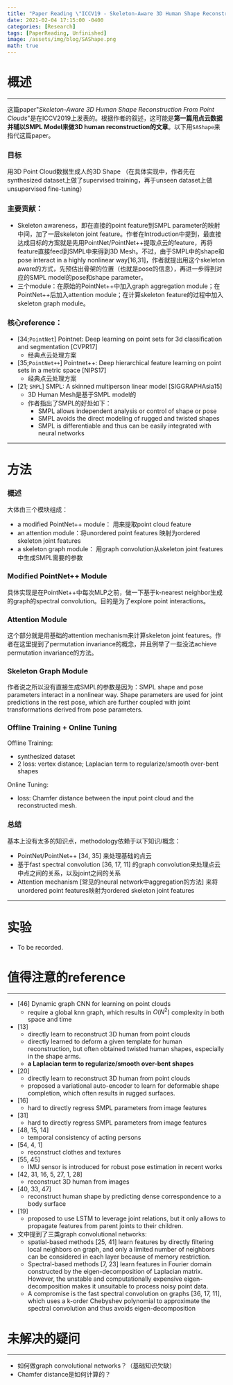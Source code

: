 ```yaml
---
title: "Paper Reading \"ICCV19 - Skeleton-Aware 3D Human Shape Reconstruction From Point Clouds \""
date: 2021-02-04 17:15:00 -0400
categories: [Research]
tags: [PaperReading, Unfinished]
image: /assets/img/blog/SAShape.png
math: true
---
```


# 概述
---

这篇paper"_Skeleton-Aware 3D Human Shape Reconstruction From Point Clouds_"是在ICCV2019上发表的。根据作者的叙述，这可能是**第一篇用点云数据并辅以SMPL Model来做3D human reconstruction的文章**。以下用`SAShape`来指代这篇paper。

### 目标
用3D Point Cloud数据生成人的3D Shape （在具体实现中，作者先在synthesized dataset上做了supervised training，再于unseen dataset上做unsupervised fine-tuning）

### 主要贡献：
- Skeleton awareness，即在直接的point feature到SMPL parameter的映射中间，加了一层skeleton joint feature。作者在Introduction中提到，最直接达成目标的方案就是先用PointNet/PointNet++提取点云的feature，再将feature直接feed到SMPL中来得到3D Mesh。不过，由于SMPL中的shape和pose interact in a highly nonlinear way[16,31]，作者就提出用这个skeleton aware的方式，先预估出骨架的位置（也就是pose的信息），再进一步得到对应的SMPL model的pose和shape parameter。
- 三个module：在原始的PointNet++中加入graph aggregation module；在PointNet++后加入attention module；在计算skeleton feature的过程中加入skeleton graph module。

### 核心reference：
- [34;`PointNet`] Pointnet: Deep learning on point sets for 3d classiﬁcation and segmentation [CVPR17]
  - 经典点云处理方案
- [35;`PointNet++`] Pointnet++: Deep hierarchical feature learning on point sets in a metric space [NIPS17]
  - 经典点云处理方案
- [21; `SMPL`] SMPL: A skinned multiperson linear model [SIGGRAPHAsia15]
  - 3D Human Mesh是基于SMPL model的
  - 作者指出了SMPL的好处如下：
    - SMPL allows independent analysis or control of shape or pose
    - SMPL avoids the direct modeling of rugged and twisted shapes
    - SMPL is differentiable and thus can be easily integrated with neural networks

---

# 方法

### 概述

大体由三个模块组成：

- a modified PointNet++ module： 用来提取point cloud feature
- an attention module：将unordered point features 映射为ordered skeleton joint features
- a skeleton graph module： 用graph convolution从skeleton joint features中生成SMPL需要的参数

### Modified PointNet++ Module

具体实现是在PointNet++中每次MLP之前，做一下基于k-nearest neighbor生成的graph的spectral convolution。目的是为了explore point interactions。

### Attention Module

这个部分就是用基础的attention mechanism来计算skeleton joint features。作者在这里提到了permutation invariance的概念，并且例举了一些没法achieve permutation invariance的方法。

### Skeleton Graph Module

作者说之所以没有直接生成SMPL的参数是因为：SMPL shape and pose parameters interact in a nonlinear way. Shape parameters are used for joint predictions in the rest pose, which are further coupled with joint transformations derived from pose parameters.

### Offline Training + Online Tuning

Offline Training: 

- synthesized dataset
- 2 loss: vertex distance; Laplacian term to regularize/smooth over-bent shapes

Online Tuning:

- loss: Chamfer distance between the input point cloud and the reconstructed mesh.

### 总结

基本上没有太多的知识点，methodology依赖于以下知识/概念：

- PointNet/PointNet++ [34, 35] 来处理基础的点云
- 基于fast spectral convolution [36, 17, 11] 的graph convolution来处理点云中点之间的关系，以及joint之间的关系
- Attention mechanism [常见的neural network中aggregation的方法] 来将unordered point features映射为ordered skeleton joint features

---

# 实验

- To be recorded.

# 值得注意的reference
---

- [46] Dynamic graph CNN for learning on point clouds
  - require a global knn graph, which results in $O(N^2)$ complexity in both space and time
- [13]
  - directly learn to reconstruct 3D human from point clouds
  - directly learned to deform a given template for human reconstruction, but often obtained twisted human shapes, especially in the shape arms.
  - **a Laplacian term to regularize/smooth over-bent shapes**
- [20]
  - directly learn to reconstruct 3D human from point clouds
  - proposed a variational auto-encoder to learn for deformable shape completion, which often results in rugged surfaces.
- [16]
  - hard to directly regress SMPL parameters from image features
- [31]
  - hard to directly regress SMPL parameters from image features
- [48, 15, 14]
  - temporal consistency of acting persons
- [54, 4, 1]
  - reconstruct clothes and textures
- [55, 45]
  - IMU sensor is introduced for robust pose estimation in recent works
- [42, 31, 16, 5, 27, 1, 28]
  - reconstruct 3D human from images
- [40, 33, 47]
  - reconstruct human shape by predicting dense correspondence to a body surface
- [19]
  - proposed to use LSTM to leverage joint relations, but it only allows to propagate features from parent joints to their children.
- 文中提到了三类graph convolutional networks:
  - spatial-based methods [25, 41] learn features by directly filtering local neighbors on graph, and only a limited number of neighbors can be considered in each layer because of memory restriction.
  - Spectral-based methods [7, 23] learn features in Fourier domain constructed by the eigen-decomposition of Laplacian matrix. However, the unstable and computationally expensive eigen-decomposition makes it unsuitable to process noisy point data.
  - A compromise is the fast spectral convolution on graphs [36, 17, 11], which uses a k-order Chebyshev polynomial to approximate the spectral convolution and thus avoids eigen-decomposition



# 未解决的疑问
---
- 如何做graph convolutional networks？（基础知识欠缺）
- Chamfer distance是如何计算的？



